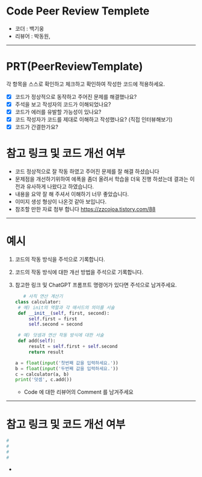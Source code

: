 # Code Peer Review Templete

- 코더 : 백기웅
- 리뷰어 : 박동원, 

---

# PRT(PeerReviewTemplate)

각 항목을 스스로 확인하고 체크하고 확인하여 작성한 코드에 적용하세요.

- [x] 코드가 정상적으로 동작하고 주어진 문제를 해결했나요?
- [x] 주석을 보고 작성자의 코드가 이해되었나요?
- [x] 코드가 에러를 유발할 가능성이 있나요?
- [x] 코드 작성자가 코드를 제대로 이해하고 작성했나요? (직접 인터뷰해보기)
- [x] 코드가 간결한가요?

# 참고 링크 및 코드 개선 여부

- 코드 정상적으로 잘 작동 하였고 주어진 문제를 잘 해결 하셨습니다
- 문제점을 개선하기위하여 에폭을 좀더 올려서 학습을 더욱 진행 하셨는데 결과는 이전과 유사하게 나왔다고 하였습니다.
- 내용을 요약 잘 해 주셔서 이해하기 너무 좋았습니다.
- 이미지 생성 형상이 나온것 같아 보입니다.
- 참조할 만한 자료 첨부 합니다
  https://zzcojoa.tistory.com/88

---

# 예시

1. 코드의 작동 방식을 주석으로 기록합니다.

2. 코드의 작동 방식에 대한 개선 방법을 주석으로 기록합니다.

3. 참고한 링크 및 ChatGPT 프롬프트 명령어가 있다면 주석으로 남겨주세요.
   
   ```python
      # 사칙 연산 계산기
   class calculator:
    # 예) init의 역할과 각 매서드의 의미를 서술
    def __init__(self, first, second):
        self.first = first
        self.second = second
   
    # 예) 덧셈과 연산 작동 방식에 대한 서술
    def add(self):
        result = self.first + self.second
        return result
   
   a = float(input('첫번째 값을 입력하세요.')) 
   b = float(input('두번째 값을 입력하세요.')) 
   c = calculator(a, b)
   print('덧셈', c.add()) 
   ```
   
   - Code 에 대한 리뷰어의 Comment 를 남겨주세요

---

# 참고 링크 및 코드 개선 여부

```python
#
#
#
#
```
- 
